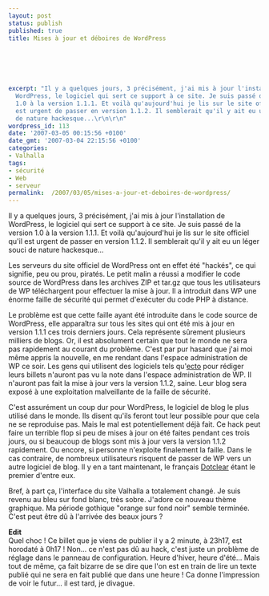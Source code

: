 ```yaml
---
layout: post
status: publish
published: true
title: Mises à jour et déboires de WordPress

  
  



excerpt: "Il y a quelques jours, 3 précisément, j'ai mis à jour l'installation de
  WordPress, le logiciel qui sert ce support à ce site. Je suis passé de la version
  1.0 à la version 1.1.1. Et voilà qu'aujourd'hui je lis sur le site officiel qu'il
  est urgent de passer en version 1.1.2. Il semblerait qu'il y ait eu un léger souci
  de nature hackesque...\r\n\r\n"
wordpress_id: 113
date: '2007-03-05 00:15:56 +0100'
date_gmt: '2007-03-04 22:15:56 +0100'
categories:
- Valhalla
tags:
- sécurité
- Web
- serveur
permalink:  /2007/03/05/mises-a-jour-et-deboires-de-wordpress/
---
```

<p>Il y a quelques jours, 3 précisément, j'ai mis à jour l'installation de WordPress, le logiciel qui sert ce support à ce site. Je suis passé de la version 1.0 à la version 1.1.1. Et voilà qu'aujourd'hui je lis sur le site officiel qu'il est urgent de passer en version 1.1.2. Il semblerait qu'il y ait eu un léger souci de nature hackesque...</p>
<p><a id="more"></a><a id="more-113"></a></p>
<p>Les serveurs du site officiel de WordPress ont en effet été "hackés", ce qui signifie, peu ou prou, piratés. Le petit malin a réussi a modifier le code source de WordPress dans les archives ZIP et tar.gz que tous les utilisateurs de WP téléchargent pour effectuer la mise à jour. Il a introduit dans WP une énorme faille de sécurité qui permet d'exécuter du code PHP à distance.</p>
<p>Le problème est que cette faille ayant été introduite dans le code source de WordPress, elle apparaîtra sur tous les sites qui ont été mis à jour en version 1.1.1 ces trois derniers jours. Cela représente sûrement plusieurs milliers de blogs. Or, il est absolument certain que tout le monde ne sera pas rapidement au courant du problème. C'est par pur hasard que j'ai moi même appris la nouvelle, en me rendant dans l'espace administration de WP ce soir. Les gens qui utilisent des logiciels tels qu'<a href="http://ecto.kung-foo.tv/">ecto</a> pour rédiger leurs billets n'auront pas vu la note dans l'espace administration de WP. Il n'auront pas fait la mise à jour vers la version 1.1.2, saine. Leur blog sera exposé à une exploitation malveillante de la faille de sécurité.</p>
<p>C'est assurément un coup dur pour WordPress, le logiciel de blog le plus utilisé dans le monde. Ils disent qu'ils feront tout leur possible pour que cela ne se reproduise pas. Mais le mal est potentiellement déjà fait. Ce hack peut faire un terrible flop si peu de mises à jour on été faites pendant ces trois jours, ou si beaucoup de blogs sont mis à jour vers la version 1.1.2 rapidement. Ou encore, si personne n'exploite finalement la faille. Dans le cas contraire, de nombreux utilisateurs risquent de passer de WP vers un autre logiciel de blog. Il y en a tant maintenant, le français <a href="http://www.dotclear.net/">Dotclear</a> étant le premier d'entre eux.</p>
<p>Bref, à part ça, l'interface du site Valhalla a totalement changé. Je suis revenu au bleu sur fond blanc, très sobre. J'adore ce nouveau thème graphique. Ma période gothique "orange sur fond noir" semble terminée. C'est peut être dû à l'arrivée des beaux jours ?</p>
<p><strong>Edit</strong><br />
Quel choc ! Ce billet que je viens de publier il y a 2 minute, à 23h17, est horodaté à 0h17 ! Non... ce n'est pas dû au hack, c'est juste un problème de réglage dans le panneau de configuration. Heure d'hiver, heure d'été... Mais tout de même, ça fait bizarre de se dire que l'on est en train de lire un texte publié qui ne sera en fait publié que dans une heure ! Ca donne l'impression de voir le futur... il est tard, je divague.</p>
